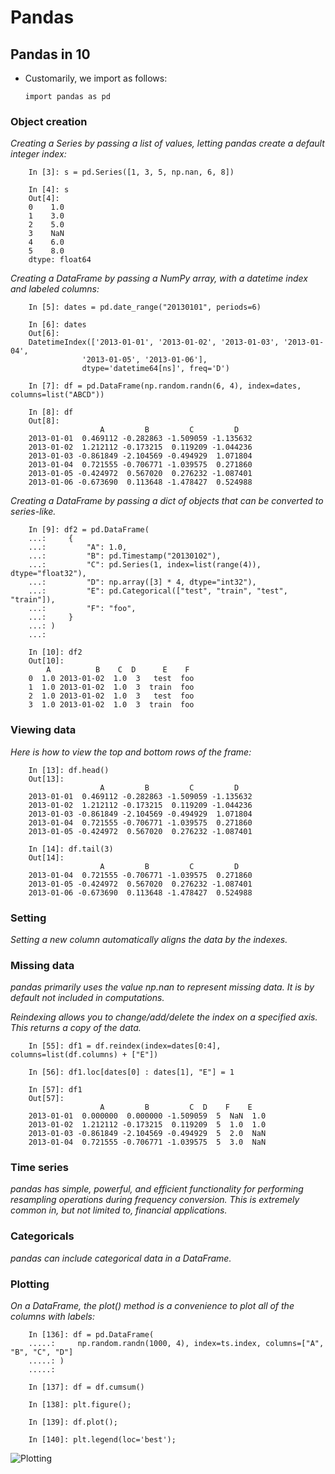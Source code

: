 # Pandas 

## Pandas in 10 

* Customarily, we import as follows: 

      import pandas as pd

### Object creation

*Creating a Series by passing a list of values, letting pandas create a default integer index:* 

        In [3]: s = pd.Series([1, 3, 5, np.nan, 6, 8])

        In [4]: s
        Out[4]: 
        0    1.0
        1    3.0
        2    5.0
        3    NaN
        4    6.0
        5    8.0
        dtype: float64

*Creating a DataFrame by passing a NumPy array, with a datetime index and labeled columns:* 

        In [5]: dates = pd.date_range("20130101", periods=6)

        In [6]: dates
        Out[6]: 
        DatetimeIndex(['2013-01-01', '2013-01-02', '2013-01-03', '2013-01-04',
                    '2013-01-05', '2013-01-06'],
                    dtype='datetime64[ns]', freq='D')

        In [7]: df = pd.DataFrame(np.random.randn(6, 4), index=dates, columns=list("ABCD"))

        In [8]: df
        Out[8]: 
                        A         B         C         D
        2013-01-01  0.469112 -0.282863 -1.509059 -1.135632
        2013-01-02  1.212112 -0.173215  0.119209 -1.044236
        2013-01-03 -0.861849 -2.104569 -0.494929  1.071804
        2013-01-04  0.721555 -0.706771 -1.039575  0.271860
        2013-01-05 -0.424972  0.567020  0.276232 -1.087401
        2013-01-06 -0.673690  0.113648 -1.478427  0.524988

*Creating a DataFrame by passing a dict of objects that can be converted to series-like.* 

        In [9]: df2 = pd.DataFrame(
        ...:     {
        ...:         "A": 1.0,
        ...:         "B": pd.Timestamp("20130102"),
        ...:         "C": pd.Series(1, index=list(range(4)), dtype="float32"),
        ...:         "D": np.array([3] * 4, dtype="int32"),
        ...:         "E": pd.Categorical(["test", "train", "test", "train"]),
        ...:         "F": "foo",
        ...:     }
        ...: )
        ...: 

        In [10]: df2
        Out[10]: 
            A          B    C  D      E    F
        0  1.0 2013-01-02  1.0  3   test  foo
        1  1.0 2013-01-02  1.0  3  train  foo
        2  1.0 2013-01-02  1.0  3   test  foo
        3  1.0 2013-01-02  1.0  3  train  foo 

### Viewing data 

*Here is how to view the top and bottom rows of the frame:* 

        In [13]: df.head()
        Out[13]: 
                        A         B         C         D
        2013-01-01  0.469112 -0.282863 -1.509059 -1.135632
        2013-01-02  1.212112 -0.173215  0.119209 -1.044236
        2013-01-03 -0.861849 -2.104569 -0.494929  1.071804
        2013-01-04  0.721555 -0.706771 -1.039575  0.271860
        2013-01-05 -0.424972  0.567020  0.276232 -1.087401

        In [14]: df.tail(3)
        Out[14]: 
                        A         B         C         D
        2013-01-04  0.721555 -0.706771 -1.039575  0.271860
        2013-01-05 -0.424972  0.567020  0.276232 -1.087401
        2013-01-06 -0.673690  0.113648 -1.478427  0.524988 

### Setting 

*Setting a new column automatically aligns the data by the indexes.* 

### Missing data 

*pandas primarily uses the value np.nan to represent missing data. It is by default not included in computations.* 

*Reindexing allows you to change/add/delete the index on a specified axis. This returns a copy of the data.* 

        In [55]: df1 = df.reindex(index=dates[0:4], columns=list(df.columns) + ["E"])

        In [56]: df1.loc[dates[0] : dates[1], "E"] = 1

        In [57]: df1
        Out[57]: 
                        A         B         C  D    F    E
        2013-01-01  0.000000  0.000000 -1.509059  5  NaN  1.0
        2013-01-02  1.212112 -0.173215  0.119209  5  1.0  1.0
        2013-01-03 -0.861849 -2.104569 -0.494929  5  2.0  NaN
        2013-01-04  0.721555 -0.706771 -1.039575  5  3.0  NaN

### Time series 

*pandas has simple, powerful, and efficient functionality for performing resampling operations during frequency conversion. This is extremely common in, but not limited to, financial applications.* 

### Categoricals 

*pandas can include categorical data in a DataFrame.* 

### Plotting 

*On a DataFrame, the plot() method is a convenience to plot all of the columns with labels:* 

        In [136]: df = pd.DataFrame(
        .....:     np.random.randn(1000, 4), index=ts.index, columns=["A", "B", "C", "D"]
        .....: )
        .....: 

        In [137]: df = df.cumsum()

        In [138]: plt.figure();

        In [139]: df.plot();

        In [140]: plt.legend(loc='best');

![Plotting ](https://pandas.pydata.org/pandas-docs/stable/_images/frame_plot_basic.png)